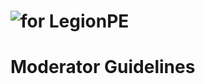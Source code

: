 ![for LegionPE](https://avatars.githubusercontent.com/u/13588793?v=3)
===

Moderator Guidelines 
===
